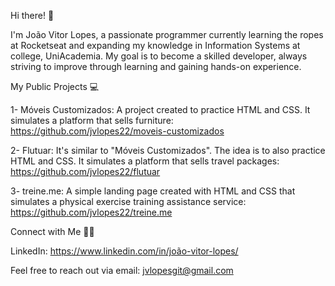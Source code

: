 Hi there! 👋 

I'm João Vitor Lopes, a passionate programmer currently learning the ropes at Rocketseat and expanding my knowledge in Information Systems at college, UniAcademia. 
My goal is to become a skilled developer, always striving to improve through learning and gaining hands-on experience.

My Public Projects 💻

1- Móveis Customizados: A project created to practice HTML and CSS. It simulates a platform that sells furniture:
   https://github.com/jvlopes22/moveis-customizados

2- Flutuar: It's similar to "Móveis Customizados". The idea is to also practice HTML and CSS. It simulates a platform that sells travel packages:
   https://github.com/jvlopes22/flutuar

3- treine.me: A simple landing page created with HTML and CSS that simulates a physical exercise training assistance service:
   https://github.com/jvlopes22/treine.me

Connect with Me 🙋‍♂️

LinkedIn: https://www.linkedin.com/in/joão-vitor-lopes/

Feel free to reach out via email: jvlopesgit@gmail.com

